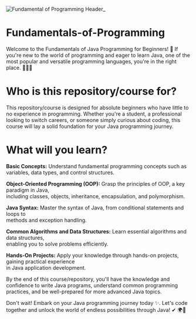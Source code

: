 
![Fundamental of Programming Header_](https://github.com/SG-Hangaan/Fundamentals-of-Programming/assets/127215110/60957664-cf69-468e-bf37-b13ab6e2c7f1)

# Fundamentals-of-Programming
Welcome to the Fundamentals of Java Programming for Beginners! 🚀 If you're new to the world of programming and eager to learn Java, one of the most popular and versatile programming languages, you're in the right place. 👩‍💻✨


# Who is this repository/course for?
This repository/course is designed for absolute beginners who have little to no experience in programming. Whether you're a student, a professional looking to switch careers, or someone simply curious about coding, this course will lay a solid foundation for your Java programming journey.


# What will you learn?

**Basic Concepts:** Understand fundamental programming concepts such as variables, data types, and control structures. <br>

**Object-Oriented Programming (OOP):** Grasp the principles of OOP, a key paradigm in Java, <br>
including classes,  objects, inheritance, encapsulation, and polymorphism. <br>

                         
**Java Syntax:** Master the syntax of Java, from conditional statements and loops to <br>
methods and exception handling.  <br>


**Common Algorithms and Data Structures:** Learn essential algorithms and data structures, <br>
enabling you to solve problems efficiently. <br>

**Hands-On Projects:** Apply your knowledge through hands-on projects, gaining practical experience <br>
in Java application development.  <br>



By the end of this course/repository, you'll have the knowledge and confidence to write Java programs, understand common programming practices, and be well-prepared for more advanced Java topics.  <br>

Don't wait! Embark on your Java programming journey today ✨. Let's code together and unlock the world of endless possibilities through Java! ✔ 🌍🔆

